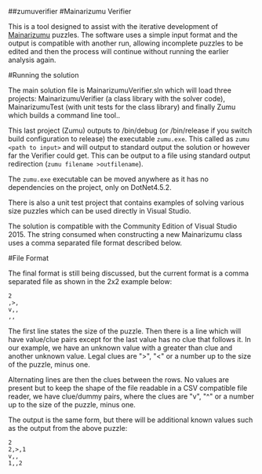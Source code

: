 ##zumuverifier
#Mainarizumu Verifier

This is a tool designed to assist with the iterative development 
of [Mainarizumu](https://en.wikipedia.org/wiki/Mainarizumu/) puzzles.
The software uses a simple input format and the output is compatible 
with another run, allowing incomplete puzzles to be edited and then 
the process will continue without running the earlier analysis again.

#Running the solution

The main solution file is MainarizumuVerifier.sln which will load three 
projects: MainarizumuVerifier (a class library with the solver code), 
MainarizumuTest (with unit tests for the class library) and finally Zumu
which builds a command line tool..

This last project (Zumu) outputs to /bin/debug (or /bin/release if you switch
build configuration to release) the executable `zumu.exe`. This called as `zumu <path to input>` and
will output to standard output the solution or however far the Verifier could get.
This can be output to a file using standard output redirection (`zumu filename >outfilename`).

The `zumu.exe` executable can be moved anywhere as it has no dependencies on the project,
only on DotNet4.5.2.

There is also a unit test project that contains examples of solving various size
puzzles which can be used directly in Visual Studio.

The solution is compatible with the Community Edition of Visual Studio 2015. 
The string consumed when constructing a new Mainarizumu class uses a comma separated
file format described below.

#File Format

The final format is still being discussed, but the current format is a comma separated
file as shown in the 2x2 example below:

```
2
,>,
v,,
,,
```

The first line states the size of the puzzle. Then there is a line
which will have value/clue pairs except for the last value has no clue
that follows it. In our example, we have an unknown value with a greater than
clue and another unknown value. Legal clues are ">", "<" or a number up to 
the size of the puzzle, minus one. 

Alternating lines are then the clues between the rows. No values are present
but to keep the shape of the file readable in a CSV compatible file reader, we
have clue/dummy pairs, where the clues are "v", "^" or a number up to the size
of the puzzle, minus one.

The output is the same form, but there will be additional known values such as the 
output from the above puzzle: 

```
2
2,>,1
v,,
1,,2
```

